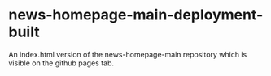 # news-homepage-main-deployment-built
An index.html version of the news-homepage-main repository which is visible on the github pages tab.

